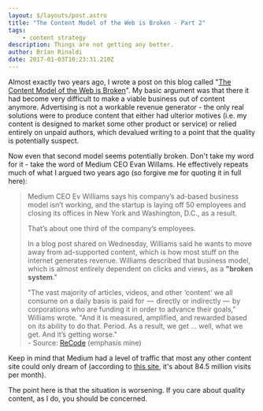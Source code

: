 ```yaml
---
layout: $/layouts/post.astro
title: "The Content Model of the Web is Broken - Part 2"
tags:
    - content strategy
description: Things are not getting any better.
author: Brian Rinaldi
date: 2017-01-03T10:23:31.210Z
---
```


Almost exactly two years ago, I wrote a post on this blog called "[The Content Model of the Web is Broken](http://www.remotesynthesis.com/general/2015/01/16/content-model-of-web-is-broken/)". My basic argument was that there it had become very difficult to make a viable business out of content anymore. Advertising is not a workable revenue generator - the only real solutions were to produce content that either had ulterior motives (i.e. my content is designed to market some other product or service) or relied entirely on unpaid authors, which devalued writing to a point that the quality is potentially suspect.

Now even that second model seems potentially broken. Don't take my word for it - take the word of Medium CEO Evan Willams. He effectively repeats much of what I argued two years ago (so forgive me for quoting it in full here):

> Medium CEO Ev Williams says his company’s ad-based business model isn’t working, and the startup is laying off 50 employees and closing its offices in New York and Washington, D.C., as a result.
>
> That’s about one third of the company’s employees.
>
> In a blog post shared on Wednesday, Williams said he wants to move away from ad-supported content, which is how most stuff on the internet generates revenue. Williams described that business model, which is almost entirely dependent on clicks and views, as a **"broken system**."
>
> "The vast majority of articles, videos, and other ‘content’ we all consume on a daily basis is paid for  —  directly or indirectly —  by corporations who are funding it in order to advance their goals," Williams wrote. "And it is measured, amplified, and rewarded based on its ability to do that. Period. As a result, we get … well, what we get. And it’s getting worse."<br>- Source: [ReCode](http://www.recode.net/2017/1/4/14169348/medium-layoffs-ad-business-model-change) (emphasis mine)

Keep in mind that Medium had a level of traffic that most any other content site could only dream of (according to [this site](https://www.similarweb.com/website/medium.com#overview), it's about 84.5 million visits per month).

The point here is that the situation is worsening. If you care about quality content, as I do, you should be concerned.